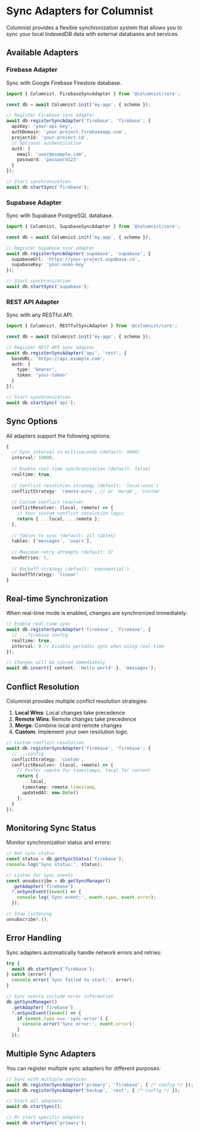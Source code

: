 # Sync Adapters for Columnist

Columnist provides a flexible synchronization system that allows you to sync your local IndexedDB data with external databases and services.

## Available Adapters

### Firebase Adapter
Sync with Google Firebase Firestore database.

```typescript
import { Columnist, FirebaseSyncAdapter } from '@columnist/core';

const db = await Columnist.init('my-app', { schema });

// Register Firebase sync adapter
await db.registerSyncAdapter('firebase', 'firebase', {
  apiKey: 'your-api-key',
  authDomain: 'your-project.firebaseapp.com',
  projectId: 'your-project-id',
  // Optional authentication
  auth: {
    email: 'user@example.com',
    password: 'password123'
  }
});

// Start synchronization
await db.startSync('firebase');
```

### Supabase Adapter
Sync with Supabase PostgreSQL database.

```typescript
import { Columnist, SupabaseSyncAdapter } from '@columnist/core';

const db = await Columnist.init('my-app', { schema });

// Register Supabase sync adapter
await db.registerSyncAdapter('supabase', 'supabase', {
  supabaseUrl: 'https://your-project.supabase.co',
  supabaseKey: 'your-anon-key'
});

// Start synchronization
await db.startSync('supabase');
```

### REST API Adapter
Sync with any RESTful API.

```typescript
import { Columnist, RESTfulSyncAdapter } from '@columnist/core';

const db = await Columnist.init('my-app', { schema });

// Register REST API sync adapter
await db.registerSyncAdapter('api', 'rest', {
  baseURL: 'https://api.example.com',
  auth: {
    type: 'bearer',
    token: 'your-token'
  }
});

// Start synchronization
await db.startSync('api');
```

## Sync Options

All adapters support the following options:

```typescript
{
  // Sync interval in milliseconds (default: 5000)
  interval: 10000,
  
  // Enable real-time synchronization (default: false)
  realtime: true,
  
  // Conflict resolution strategy (default: 'local-wins')
  conflictStrategy: 'remote-wins', // or 'merge', 'custom'
  
  // Custom conflict resolver
  conflictResolver: (local, remote) => {
    // Your custom conflict resolution logic
    return { ...local, ...remote };
  },
  
  // Tables to sync (default: all tables)
  tables: ['messages', 'users'],
  
  // Maximum retry attempts (default: 3)
  maxRetries: 5,
  
  // Backoff strategy (default: 'exponential')
  backoffStrategy: 'linear'
}
```

## Real-time Synchronization

When real-time mode is enabled, changes are synchronized immediately:

```typescript
// Enable real-time sync
await db.registerSyncAdapter('firebase', 'firebase', {
  // ...firebase config
  realtime: true,
  interval: 0 // Disable periodic sync when using real-time
});

// Changes will be synced immediately
await db.insert({ content: 'Hello world' }, 'messages');
```

## Conflict Resolution

Columnist provides multiple conflict resolution strategies:

1. **Local Wins**: Local changes take precedence
2. **Remote Wins**: Remote changes take precedence  
3. **Merge**: Combine local and remote changes
4. **Custom**: Implement your own resolution logic

```typescript
// Custom conflict resolution
await db.registerSyncAdapter('firebase', 'firebase', {
  // ...config
  conflictStrategy: 'custom',
  conflictResolver: (local, remote) => {
    // Prefer remote for timestamps, local for content
    return {
      ...local,
      timestamp: remote.timestamp,
      updatedAt: new Date()
    };
  }
});
```

## Monitoring Sync Status

Monitor synchronization status and errors:

```typescript
// Get sync status
const status = db.getSyncStatus('firebase');
console.log('Sync status:', status);

// Listen for sync events
const unsubscribe = db.getSyncManager()
  .getAdapter('firebase')
  ?.onSyncEvent((event) => {
    console.log('Sync event:', event.type, event.error);
  });

// Stop listening
unsubscribe?.();
```

## Error Handling

Sync adapters automatically handle network errors and retries:

```typescript
try {
  await db.startSync('firebase');
} catch (error) {
  console.error('Sync failed to start:', error);
}

// Sync events include error information
db.getSyncManager()
  .getAdapter('firebase')
  ?.onSyncEvent((event) => {
    if (event.type === 'sync-error') {
      console.error('Sync error:', event.error);
    }
  });
```

## Multiple Sync Adapters

You can register multiple sync adapters for different purposes:

```typescript
// Sync with multiple services
await db.registerSyncAdapter('primary', 'firebase', { /* config */ });
await db.registerSyncAdapter('backup', 'rest', { /* config */ });

// Start all adapters
await db.startSync();

// Or start specific adapters
await db.startSync('primary');
```